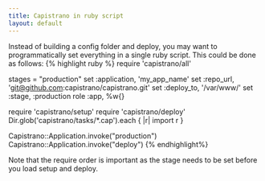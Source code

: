 ```yaml
---
title: Capistrano in ruby script
layout: default
---
```

Instead of building a config folder and deploy, you may want to programmatically set everything in a single ruby script. This could be done as follows:
{% highlight ruby %}
  require 'capistrano/all'

  stages = "production"
  set :application, 'my_app_name'
  set :repo_url, 'git@github.com:capistrano/capistrano.git'
  set :deploy_to, '/var/www/'
  set :stage, :production
  role :app, %w{}

  require 'capistrano/setup'
  require 'capistrano/deploy'
  Dir.glob('capistrano/tasks/*.cap').each { |r| import r }

  Capistrano::Application.invoke("production")
  Capistrano::Application.invoke("deploy")
{% endhighlight%}

Note that the require order is important as the stage needs to be set before you load setup and deploy.
